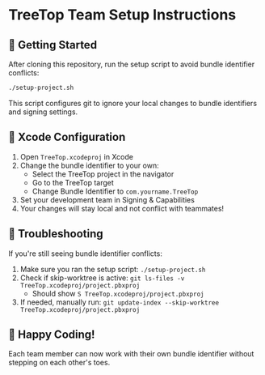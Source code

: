 # TreeTop Team Setup Instructions

## 🚀 Getting Started

After cloning this repository, run the setup script to avoid bundle identifier conflicts:

```bash
./setup-project.sh
```

This script configures git to ignore your local changes to bundle identifiers and signing settings.

## 📱 Xcode Configuration

1. Open `TreeTop.xcodeproj` in Xcode
2. Change the bundle identifier to your own:
   - Select the TreeTop project in the navigator
   - Go to the TreeTop target
   - Change Bundle Identifier to `com.yourname.TreeTop`
3. Set your development team in Signing & Capabilities
4. Your changes will stay local and not conflict with teammates!

## 🔧 Troubleshooting

If you're still seeing bundle identifier conflicts:

1. Make sure you ran the setup script: `./setup-project.sh`
2. Check if skip-worktree is active: `git ls-files -v TreeTop.xcodeproj/project.pbxproj`
   - Should show `S TreeTop.xcodeproj/project.pbxproj`
3. If needed, manually run: `git update-index --skip-worktree TreeTop.xcodeproj/project.pbxproj`

## 🌲 Happy Coding!

Each team member can now work with their own bundle identifier without stepping on each other's toes.
